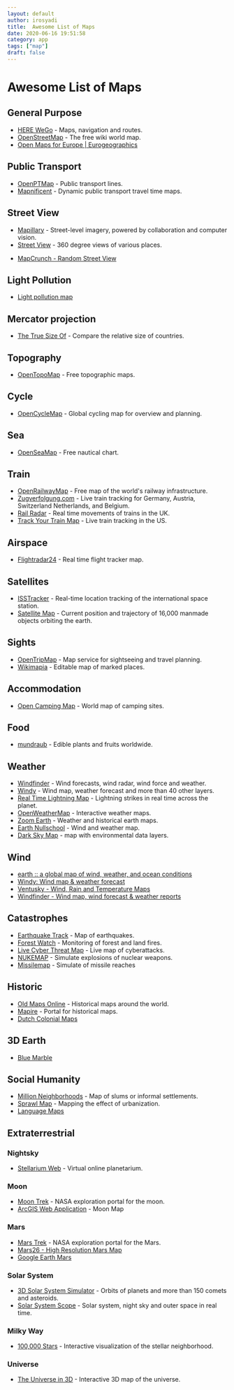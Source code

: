 ```yaml
---
layout: default
author: irosyadi
title:  Awesome List of Maps
date: 2020-06-16 19:51:58
category: app
tags: ["map"]
draft: false
---
```


# Awesome List of Maps

## General Purpose
- [HERE WeGo](https://wego.here.com/) - Maps, navigation and routes.
- [OpenStreetMap](https://www.openstreetmap.org/) - The free wiki world map.
- [Open Maps for Europe | Eurogeographics](https://www.mapsforeurope.org/)

## Public Transport
- [OpenPTMap](https://openptmap.org/) - Public transport lines.
- [Mapnificent](https://www.mapnificent.net/) - Dynamic public transport travel time maps.

## Street View
- [Mapillary](https://www.mapillary.com/app/) - Street-level imagery, powered by collaboration and computer vision.
- [Street View](https://www.google.com/maps/) - 360 degree views of various places.
* [MapCrunch - Random Street View](https://www.mapcrunch.com/)

## Light Pollution
- [Light pollution map](https://www.lightpollutionmap.info/)

## Mercator projection
- [The True Size Of](https://thetruesize.com/) - Compare the relative size of countries.

## Topography
- [OpenTopoMap](https://opentopomap.org/) - Free topographic maps.

## Cycle
- [OpenCycleMap](https://www.opencyclemap.org/) - Global cycling map for overview and planning.

## Sea
- [OpenSeaMap](https://map.openseamap.org/) - Free nautical chart.

## Train
- [OpenRailwayMap](https://www.openrailwaymap.org/) - Free map of the world's railway infrastructure.
- [Zugverfolgung.com](https://www.zugverfolgung.com/) - Live train tracking for Germany, Austria, Switzerland Netherlands, and Belgium.
- [Rail Radar](https://raildar.co.uk/radar.html) - Real time movements of trains in the UK.
- [Track Your Train Map](https://www.amtrak.com/track-your-train.html) - Live train tracking in the US.

## Airspace
- [Flightradar24](https://www.flightradar24.com/) - Real time flight tracker map.

## Satellites
- [ISSTracker](https://www.isstracker.com/) - Real-time location tracking of the international space station.
- [Satellite Map](https://maps.esri.com/rc/sat2/index.html) - Current position and trajectory of 16,000 manmade objects orbiting the earth.

## Sights
- [OpenTripMap](https://opentripmap.com/) - Map service for sightseeing and travel planning.
- [Wikimapia](https://wikimapia.org/) - Editable map of marked places.

## Accommodation
- [Open Camping Map](https://opencampingmap.org) - World map of camping sites.

## Food
- [mundraub](https://mundraub.org/map) - Edible plants and fruits worldwide.

## Weather
- [Windfinder](https://www.windfinder.com/) - Wind forecasts, wind radar, wind force and weather.
- [Windy](https://www.windy.com/) - Wind map, weather forecast and more than 40 other layers.
- [Real Time Lightning Map](https://www.lightningmaps.org/) - Lightning strikes in real time across the planet.
- [OpenWeatherMap](https://openweathermap.org/weathermap) - Interactive weather maps.
- [Zoom Earth](https://zoom.earth/) - Weather and historical earth maps.
- [Earth Nullschool](https://earth.nullschool.net/) - Wind and weather map.
- [Dark Sky Map](https://maps.darksky.net/?3d) - map with environmental data layers.

##  Wind
- [earth :: a global map of wind, weather, and ocean conditions](https://earth.nullschool.net/#current/wind/surface/level/orthographic=-250.92,-7.28,19601/loc=109.317,-7.423)
- [Windy: Wind map & weather forecast](https://www.windy.com/?-7.290,109.405,9)
- [Ventusky - Wind, Rain and Temperature Maps](https://www.ventusky.com/?p=-7.23;109.53;8&l=temperature-2m)
- [Windfinder - Wind map, wind forecast & weather reports](https://www.windfinder.com/#10/-7.4518/109.3181)

## Catastrophes
- [Earthquake Track](https://earthquaketrack.com/) - Map of earthquakes.
- [Forest Watch](https://fires.globalforestwatch.org/map) - Monitoring of forest and land fires.
- [Live Cyber Threat Map](https://threatmap.checkpoint.com/) - Live map of cyberattacks.
- [NUKEMAP](https://nuclearsecrecy.com/nukemap/) - Simulate explosions of nuclear weapons.
- [Missilemap](https://nuclearsecrecy.com/missilemap/) - Simulate of missile reaches

## Historic
- [Old Maps Online](https://www.oldmapsonline.org) - Historical maps around the world.
- [Mapire](https://mapire.eu/) - Portal for historical maps.
- [Dutch Colonial Maps](https://ubl.webattach.nl/apps/s7)

## 3D Earth
- [Blue Marble](https://bluemarble.nitk.in/static.html)

## Social Humanity
- [Million Neighborhoods](https://millionneighborhoods.org/) - Map of slums or informal settlements.
- [Sprawl Map](https://sprawlmap.org/) - Mapping the effect of urbanization.
- [Language Maps](https://langscape.umd.edu/map.php)

## Extraterrestrial

### Nightsky
- [Stellarium Web](https://stellarium-web.org/) - Virtual online planetarium.

### Moon
- [Moon Trek](https://trek.nasa.gov/moon/) - NASA exploration portal for the moon.
- [ArcGIS Web Application](https://carto.maps.arcgis.com/apps/webappviewer3d/index.html) - Moon Map

### Mars
- [Mars Trek](https://trek.nasa.gov/mars/) - NASA exploration portal for the Mars.
- [Mars26 - High Resolution Mars Map](https://mars26.com/)
- [Google Earth Mars](https://www.google.com/mars/)

### Solar System
- [3D Solar System Simulator](https://theskylive.com/3dsolarsystem) - Orbits of planets and more than 150 comets and asteroids.
- [Solar System Scope](https://www.solarsystemscope.com/) - Solar system, night sky and outer space in real time.

### Milky Way
- [100,000 Stars](https://stars.chromeexperiments.com/) - Interactive visualization of the stellar neighborhood.

### Universe
- [The Universe in 3D](https://in-the-sky.org/ngc3d.php) - Interactive 3D map of the universe.
